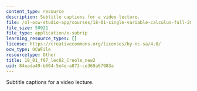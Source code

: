 ```yaml
---
content_type: resource
description: Subtitle captions for a video lecture.
file: /ol-ocw-studio-app/courses/18-01-single-variable-calculus-fall-2006/84eada49b6045e4ea873ce369a67983a_18_01_f07_lec02_Creole_new2.vtt
file_size: 50921
file_type: application/x-subrip
learning_resource_types: []
license: https://creativecommons.org/licenses/by-nc-sa/4.0/
ocw_type: OCWFile
resourcetype: Other
title: 18_01_f07_lec02_Creole_new2
uid: 84eada49-b604-5e4e-a873-ce369a67983a
---
```

Subtitle captions for a video lecture.